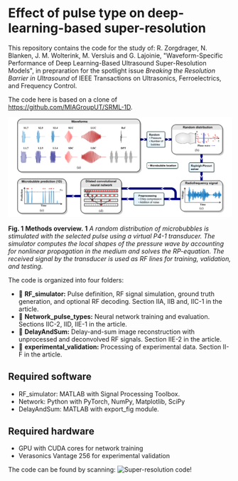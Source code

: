# Effect of pulse type on deep-learning-based super-resolution

This repository contains the code for the study of: R. Zorgdrager, N. Blanken, J. M. Wolterink, M. Versluis and G. Lajoinie, "Waveform-Specific Performance of Deep Learning-Based Ultrasound Super-Resolution Models", in prepraration for the spotlight issue *Breaking the Resolution Barrier in Ultrasound* of IEEE Transactions on Ultrasonics, Ferroelectrics, and Frequency Control.

The code here is based on a clone of https://github.com/MIAGroupUT/SRML-1D.

![Method overview!](Methods.png "Super-resolution localization pipeline")

**Fig. 1** **Methods overview.** **1** *A random distribution of microbubbles is stimulated with the selected pulse using a virtual P4-1 transducer. The simulator computes the local shapes of the pressure wave by accounting for nonlinear propagation in the medium and solves the RP-equation. The received signal by the transducer is used as RF lines for training, validation, and testing.*

The code is organized into four folders:
* 📂 **RF_simulator:** Pulse definition, RF signal simulation, ground truth generation, and optional RF decoding. Section IIA, IIB and, IIC-1 in the article.
* 📂 **Network_pulse_types:** Neural network training and evaluation. Sections IIC-2, IID, IIE-1 in the article.
* 📂 **DelayAndSum:**  Delay-and-sum image reconstruction with unprocessed and deconvolved RF signals. Section IIE-2 in the article.
* 📂 **experimental_validation:** Processing of experimental data. Section II-F in the article.

## Required software

* RF_simulator: MATLAB with Signal Processing Toolbox.
* Network: Python with PyTorch, NumPy, Matplotlib, SciPy
* DelayAndSum: MATLAB with export_fig module.

## Required hardware

* GPU with CUDA cores for network training
* Verasonics Vantage 256 for experimental validation

The code can be found by scanning:
![Super-resolution code!](QR_code_Github)
